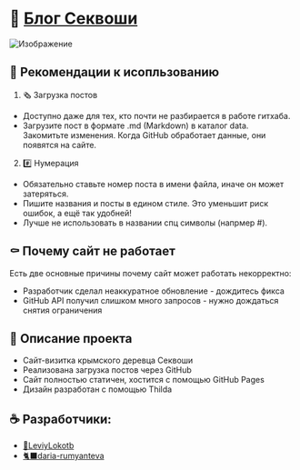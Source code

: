 # 🌲 [Блог Секвоши](https://sekvosha.github.io/crimea-tree/)
![Изображение](https://optim.tildacdn.pub/tild3565-6330-4264-a437-313532373232/-/resize/300x/-/format/webp/photo.jpg.webp)
## 🦐 Рекомендации к исопльзованию
1. 🗞️ Загрузка постов
  - Доступно даже для тех, кто почти не разбирается в работе гитхаба.
  - Загрузите пост в формате .md (Markdown) в каталог data. Закомитьте изменения. Когда GitHub обработает данные, они появятся на сайте.
2. #️⃣ Нумерация
  - Обязательно ставьте номер поста в имени файла, иначе он может затеряться.
  - Пишите названия и посты в едином стиле. Это уменьшит риск ошибок, а ещё так удобней!
  - Лучше не использовать в названии спц символы (напрмер #).

## ⚰️ Почему сайт не работает
Есть две основные причины почему сайт может работать некорректно:
- Разработчик сделал неаккуратное обновление - дождитесь фикса
- GitHub API получил слишком много запросов - нужно дождаться снятия ограничения


## 📜 Описание проекта
- Сайт-визитка крымского деревца Секвоши
- Реализована загрузка постов через GitHub
- Сайт полностью статичен, хостится с помощью GitHub Pages
- Дизайн разработан с помощью Thilda

## ☕ Разработчики:
- [🦁LeviyLokotb](https://github.com/LeviyLokotb)
- [🐈‍⬛daria-rumyanteva](https://github.com/daria-rumyantseva)
